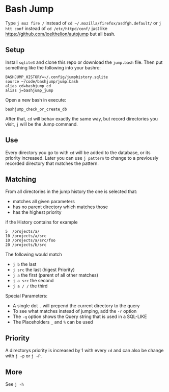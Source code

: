 Bash Jump
=========

Type `j moz fire /` instead of `cd ~/.mozilla/firefox/asdfgh.default/` or `j htt conf` instead of `cd /etc/httpd/conf/`
just like <https://github.com/joelthelion/autojump> but all bash.


Setup
-------

Install `sqlite3` and clone this repo or download the `jump.bash` file. Then
put something like the following into your bashrc:

    BASHJUMP_HISTORY=~/.config/jumphistory.sqlite
    source ~/code/bashjump/jump.bash
    alias cd=bashjump_cd
    alias j=bashjump_jump

Open a new bash in execute:

    bashjump_check_or_create_db

After that, `cd` will behav exactly the same way, but record directories you visit,
`j` will be the Jump command.

Use
---

Every directory you go to with `cd` will be added to the database, or its priority increased.
Later you can use `j pattern` to change to a previously recorded directory that matches the pattern.


Matching
--------
From all directories in the jump history the one is selected that:
* matches all given parameters
* has no parent directory which matches those
* has the highest priority

if the History contains for example

	5  /projects/a/
    10 /projects/a/src
    10 /projects/a/src/foo
	20 /projects/b/src

The following would match
* `j b` the last
* `j src` the last  (higest Priority)
* `j a` the first (parent of all other matches)
* `j a src` the second
* `j a / /` the third

Special Parameters:
* A single dot `.` will prepend the current directory to the query
* To see what matches instead of jumping, add the `-r` option
* The `-q` option shows the Query string that is used in a SQL-LIKE
* The Placeholders `_` and `%` can be used

Priority
--------

A directorys priority is increased by 1 with every `cd`
and can also be change with `j -p` or `j -P`.

More
----

See `j -h`

